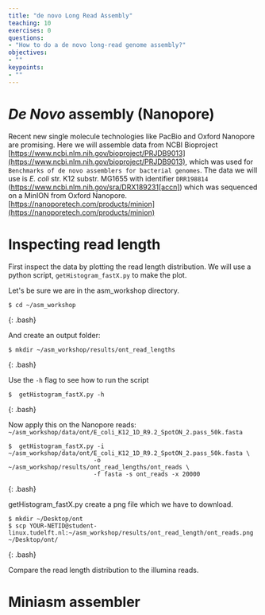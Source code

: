 ```yaml
---
title: "de novo Long Read Assembly"
teaching: 10
exercises: 0
questions:
- "How to do a de novo long-read genome assembly?"
objectives:
- ""
keypoints:
- ""
---
```


# *De Novo* assembly (Nanopore)

Recent new single molecule technologies like PacBio and Oxford Nanopore are promising. Here we will assemble data from NCBI Bioproject [https://www.ncbi.nlm.nih.gov/bioproject/PRJDB9013](https://www.ncbi.nlm.nih.gov/bioproject/PRJDB9013), which was used for `Benchmarks of de novo assemblers for bacterial genomes`. The data we will use is *E. coli* str. K12 substr. MG1655 with identifier `DRR198814` (https://www.ncbi.nlm.nih.gov/sra/DRX189231[accn]) which was sequenced on a MinION from Oxford Nanopore. [https://nanoporetech.com/products/minion](https://nanoporetech.com/products/minion)

# Inspecting read length

First inspect the data by plotting the read length distribution. We will use a python script, `getHistogram_fastX.py` to make the plot.

Let's be sure we are in the asm_workshop directory. 

~~~
$ cd ~/asm_workshop
~~~
{: .bash}

And create an output folder:

~~~
$ mkdir ~/asm_workshop/results/ont_read_lengths
~~~
{: .bash}

Use the `-h` flag to see how to run the script

~~~
$  getHistogram_fastX.py -h
~~~
{: .bash}

Now apply this on the Nanopore reads: `~/asm_workshop/data/ont/E_coli_K12_1D_R9.2_SpotON_2.pass_50k.fasta`

~~~
$  getHistogram_fastX.py -i ~/asm_workshop/data/ont/E_coli_K12_1D_R9.2_SpotON_2.pass_50k.fasta \
                        -o ~/asm_workshop/results/ont_read_lengths/ont_reads \
                        -f fasta -s ont_reads -x 20000
~~~
{: .bash}

getHistogram_fastX.py create a png file which we have to download.

~~~
$ mkdir ~/Desktop/ont
$ scp YOUR-NETID@student-linux.tudelft.nl:~/asm_workshop/results/ont_read_length/ont_reads.png ~/Desktop/ont/
~~~
{: .bash}

Compare the read length distribution to the illumina reads.

# Miniasm assembler



